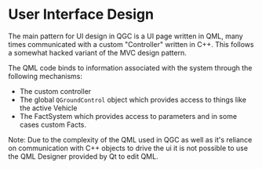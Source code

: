 # User Interface Design

The main pattern for UI design in QGC is a UI page written in QML, many times communicated with a custom "Controller" written in C++. This follows a somewhat hacked variant of the MVC design pattern. 

The QML code binds to information associated with the system through the following mechanisms:
* The custom controller
* The global ``QGroundControl`` object which provides access to things like the active Vehicle
* The FactSystem which provides access to parameters and in some cases custom Facts.

Note: Due to the complexity of the QML used in QGC as well as it's reliance on communication with C++ objects to drive the ui it is not possible to use the QML Designer provided by Qt to edit QML.